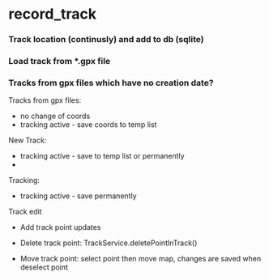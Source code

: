 # record_track

### Track location (continusly) and add to db (sqlite)

### Load track from *.gpx file

### 
### Tracks from gpx files which have no creation date?

Tracks from gpx files: 
- no change of coords
- tracking active - save coords to temp list

New Track: 
- tracking active - save to temp list or permanently
- 

Tracking: 
- tracking active - save permanently

Track edit
- Add track point updates 

- Delete track point: TrackService.deletePointInTrack()

- Move track point: select point then move map, changes are saved when deselect point
